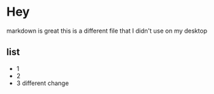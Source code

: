 # Hey 

markdown is great
this is a different file that I didn't use on my desktop

## list
- 1
- 2
- 3
different change
